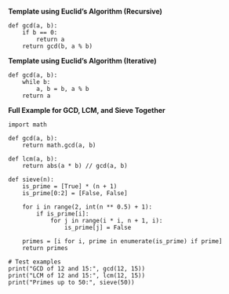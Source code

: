 **Template using Euclid’s Algorithm (Recursive)**
```
def gcd(a, b):
    if b == 0:
        return a
    return gcd(b, a % b)

```

**Template using Euclid’s Algorithm (Iterative)**

```
def gcd(a, b):
    while b:
        a, b = b, a % b
    return a

```

**Full Example for GCD, LCM, and Sieve Together**

```
import math

def gcd(a, b):
    return math.gcd(a, b)

def lcm(a, b):
    return abs(a * b) // gcd(a, b)

def sieve(n):
    is_prime = [True] * (n + 1)
    is_prime[0:2] = [False, False]

    for i in range(2, int(n ** 0.5) + 1):
        if is_prime[i]:
            for j in range(i * i, n + 1, i):
                is_prime[j] = False

    primes = [i for i, prime in enumerate(is_prime) if prime]
    return primes

# Test examples
print("GCD of 12 and 15:", gcd(12, 15))
print("LCM of 12 and 15:", lcm(12, 15))
print("Primes up to 50:", sieve(50))

```
